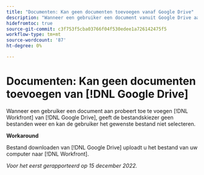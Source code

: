 ```yaml
---
title: "Documenten: Kan geen documenten toevoegen vanaf Google Drive"
description: "Wanneer een gebruiker een document vanuit Google Drive aan Workfront probeert toe te voegen, geeft de bestandskiezer geen bestanden weer en kan de gebruiker het gewenste bestand niet selecteren."
hidefromtoc: true
source-git-commit: c3f753f5cba03766f04f530edee1a726142475f5
workflow-type: tm+mt
source-wordcount: '87'
ht-degree: 0%

---
```



# Documenten: Kan geen documenten toevoegen van [!DNL Google Drive]

<!--On WF and WFP TOCs-->

Wanneer een gebruiker een document aan probeert toe te voegen [!DNL Workfront] van [!DNL Google Drive], geeft de bestandskiezer geen bestanden weer en kan de gebruiker het gewenste bestand niet selecteren.

**Workaround**

Bestand downloaden van [!DNL Google Drive] uploadt u het bestand van uw computer naar [!DNL Workfront].

_Voor het eerst gerapporteerd op 15 december 2022._


